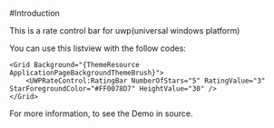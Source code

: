 
#Introduction

This is a rate control bar for uwp(universal windows platform)

You can use this listview with the follow codes:

<Page
    x:Class="DemoUWPRateControl.MainPage"
    xmlns="http://schemas.microsoft.com/winfx/2006/xaml/presentation"
    xmlns:x="http://schemas.microsoft.com/winfx/2006/xaml"
    xmlns:local="using:DemoUWPRateControl"
    xmlns:d="http://schemas.microsoft.com/expression/blend/2008"
    xmlns:mc="http://schemas.openxmlformats.org/markup-compatibility/2006"
    xmlns:UWPRateControl="using:UWPRatingControl"
    mc:Ignorable="d">

    <Grid Background="{ThemeResource ApplicationPageBackgroundThemeBrush}">
        <UWPRateControl:RatingBar NumberOfStars="5" RatingValue="3" StarForegroundColor="#FF0078D7" HeightValue="30" />
    </Grid>
</Page>


For more information, to see the Demo in source.

